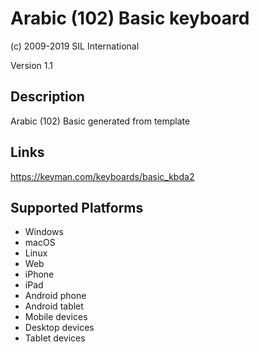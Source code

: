 Arabic (102) Basic keyboard
==============

(c) 2009-2019 SIL International

Version 1.1

Description
-----------

Arabic (102) Basic generated from template

Links
-----
https://keyman.com/keyboards/basic_kbda2

Supported Platforms
-------------------
 * Windows
 * macOS
 * Linux
 * Web
 * iPhone
 * iPad
 * Android phone
 * Android tablet
 * Mobile devices
 * Desktop devices
 * Tablet devices


